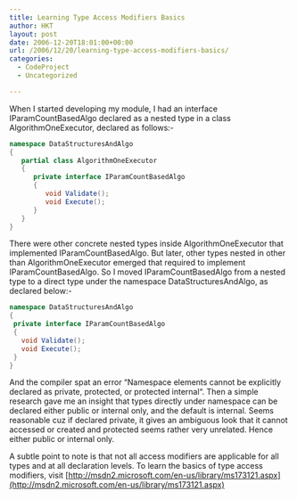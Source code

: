 ```yaml
---
title: Learning Type Access Modifiers Basics
author: HKT
layout: post
date: 2006-12-20T18:01:00+00:00
url: /2006/12/20/learning-type-access-modifiers-basics/
categories:
  - CodeProject
  - Uncategorized

---
```


When I started developing my module, I had an interface IParamCountBasedAlgo declared as a nested type in a class AlgorithmOneExecutor, declared as follows:-

```csharp
namespace DataStructuresAndAlgo
{
   partial class AlgorithmOneExecutor
   {
      private interface IParamCountBasedAlgo
      {
         void Validate();
         void Execute();
      }
   }
}
```

<!--more-->

There were other concrete nested types inside AlgorithmOneExecutor that implemented IParamCountBasedAlgo. But later, other types nested in other than AlgorithmOneExecutor emerged that required to implement IParamCountBasedAlgo. So I moved IParamCountBasedAlgo from a nested type to a direct type under the namespace DataStructuresAndAlgo, as declared below:-

```csharp
namespace DataStructuresAndAlgo
{
 private interface IParamCountBasedAlgo
 {
   void Validate();
   void Execute();
 }
}
```

And the compiler spat an error “Namespace elements cannot be explicitly declared as private, protected, or protected internal“. Then a simple research gave me an insight that types directly under namespace can be declared either public or internal only, and the default is internal. Seems reasonable cuz if declared private, it gives an ambiguous look that it cannot accessed or created and protected seems rather very unrelated. Hence either public or internal only.

A subtle point to note is that not all access modifiers are applicable for all types and at all declaration levels. To learn the basics of type access modifiers, visit [http://msdn2.microsoft.com/en-us/library/ms173121.aspx](http://msdn2.microsoft.com/en-us/library/ms173121.aspx)
